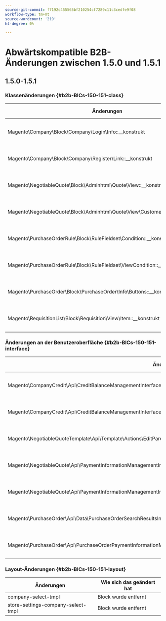 ```yaml
---
source-git-commit: f7192c455565bf210254cf7289c11c3cedfe9f08
workflow-type: tm+mt
source-wordcount: '219'
ht-degree: 0%

---
```

# Abwärtskompatible B2B-Änderungen zwischen 1.5.0 und 1.5.1

## 1.5.0-1.5.1

### Klassenänderungen {#b2b-BICs-150-151-class}

| Änderungen | Wie sich das geändert hat |
| --- | --- |
| Magento\Company\Block\Company\Login\Info::\_\_konstrukt | [public] Die Parametereingabe für die Methode wurde geändert. |
| Magento\Company\Block\Company\Register\Link::\_\_konstrukt | [public] Die Parametereingabe für die Methode wurde geändert. |
| Magento\NegotiableQuote\Block\Adminhtml\Quote\View::\_\_konstrukt | [public] Die Parametereingabe für die Methode wurde geändert. |
| Magento\NegotiableQuote\Block\Adminhtml\Quote\View\CustomerGroup::\_\_konstrukt | [public] Die Parametereingabe für die Methode wurde geändert. |
| Magento\PurchaseOrderRule\Block\RuleFieldset\Condition::\_\_konstrukt | [public] Die Parametereingabe für die Methode wurde geändert. |
| Magento\PurchaseOrderRule\Block\RuleFieldset\ViewCondition::\_\_konstrukt | [public] Die Parametereingabe für die Methode wurde geändert. |
| Magento\PurchaseOrder\Block\PurchaseOrder\Info\Buttons::\_\_konstrukt | [public] Die Parametereingabe für die Methode wurde geändert. |
| Magento\RequisitionList\Block\Requisition\View\Item::\_\_konstrukt | [public] Die Parametereingabe für die Methode wurde geändert. |

### Änderungen an der Benutzeroberfläche {#b2b-BICs-150-151-interface}

| Änderungen | Wie sich das geändert hat |
| --- | --- |
| Magento\CompanyCredit\Api\CreditBalanceManagementInterface::decreased | [public] Die Parametereingabe für die Methode wurde geändert. |
| Magento\CompanyCredit\Api\CreditBalanceManagementInterface::Increase | [public] Die Parametereingabe für die Methode wurde geändert. |
| Magento\NegotiableQuoteTemplate\Api\Template\Actions\EditParentQuoteInterface::execute | [public] Die Parametereingabe für die Methode wurde geändert. |
| Magento\NegotiableQuote\Api\PaymentInformationManagementInterface::savePaymentInformation | [public] Die Parametereingabe für die Methode wurde geändert. |
| Magento\NegotiableQuote\Api\PaymentInformationManagementInterface::savePaymentInformationAndPlaceOrder | [public] Die Parametereingabe für die Methode wurde geändert. |
| Magento\PurchaseOrder\Api\Data\PurchaseOrderSearchResultsInterface::setItems | [public] Die Parametereingabe für die Methode wurde geändert. |
| Magento\PurchaseOrder\Api\PurchaseOrderPaymentInformationManagementInterface::savePaymentInformationAndPlacePurchaseOrder | [public] Die Parametereingabe für die Methode wurde geändert. |

### Layout-Änderungen {#b2b-BICs-150-151-layout}

| Änderungen | Wie sich das geändert hat |
| --- | --- |
| company-select-tmpl | Block wurde entfernt |
| store-settings-company-select-tmpl | Block wurde entfernt |
